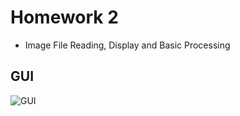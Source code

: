 # Homework 2
 - Image File Reading, Display and Basic Processing
## GUI
![GUI](https://github.com/ChengZheWu/Principles-and-Applications-of-Digital-Image-Processing/blob/main/hw2/GUI.png)
